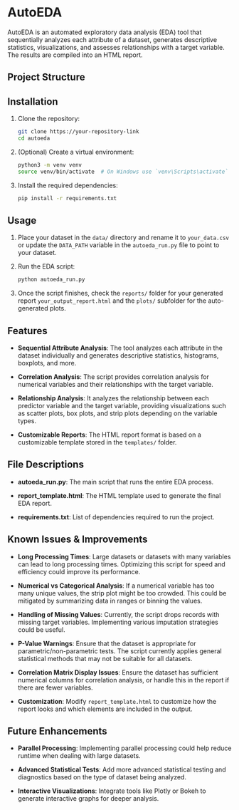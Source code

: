 # AutoEDA

AutoEDA is an automated exploratory data analysis (EDA) tool that sequentially analyzes each attribute of a dataset, generates descriptive statistics, visualizations, and assesses relationships with a target variable. The results are compiled into an HTML report.

## Project Structure


## Installation

1. Clone the repository:
    ```bash
    git clone https://your-repository-link
    cd autoeda
    ```

2. (Optional) Create a virtual environment:
    ```bash
    python3 -m venv venv
    source venv/bin/activate  # On Windows use `venv\Scripts\activate`
    ```

3. Install the required dependencies:
    ```bash
    pip install -r requirements.txt
    ```

## Usage

1. Place your dataset in the `data/` directory and rename it to `your_data.csv` or update the `DATA_PATH` variable in the `autoeda_run.py` file to point to your dataset.

2. Run the EDA script:
    ```bash
    python autoeda_run.py
    ```

3. Once the script finishes, check the `reports/` folder for your generated report `your_output_report.html` and the `plots/` subfolder for the auto-generated plots.

## Features

- **Sequential Attribute Analysis**: The tool analyzes each attribute in the dataset individually and generates descriptive statistics, histograms, boxplots, and more.
  
- **Correlation Analysis**: The script provides correlation analysis for numerical variables and their relationships with the target variable.
  
- **Relationship Analysis**: It analyzes the relationship between each predictor variable and the target variable, providing visualizations such as scatter plots, box plots, and strip plots depending on the variable types.

- **Customizable Reports**: The HTML report format is based on a customizable template stored in the `templates/` folder.

## File Descriptions

- **autoeda_run.py**: The main script that runs the entire EDA process.
  
- **report_template.html**: The HTML template used to generate the final EDA report.

- **requirements.txt**: List of dependencies required to run the project.

## Known Issues & Improvements

- **Long Processing Times**: Large datasets or datasets with many variables can lead to long processing times. Optimizing this script for speed and efficiency could improve its performance.

- **Numerical vs Categorical Analysis**: If a numerical variable has too many unique values, the strip plot might be too crowded. This could be mitigated by summarizing data in ranges or binning the values.

- **Handling of Missing Values**: Currently, the script drops records with missing target variables. Implementing various imputation strategies could be useful.

- **P-Value Warnings**: Ensure that the dataset is appropriate for parametric/non-parametric tests. The script currently applies general statistical methods that may not be suitable for all datasets.
  
- **Correlation Matrix Display Issues**: Ensure the dataset has sufficient numerical columns for correlation analysis, or handle this in the report if there are fewer variables.
  
- **Customization**: Modify `report_template.html` to customize how the report looks and which elements are included in the output.

## Future Enhancements

- **Parallel Processing**: Implementing parallel processing could help reduce runtime when dealing with large datasets.
  
- **Advanced Statistical Tests**: Add more advanced statistical testing and diagnostics based on the type of dataset being analyzed.
  
- **Interactive Visualizations**: Integrate tools like Plotly or Bokeh to generate interactive graphs for deeper analysis.
